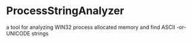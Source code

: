 # ProcessStringAnalyzer
a tool for analyzing WIN32 process allocated memory and find ASCII -or- UNICODE strings 
